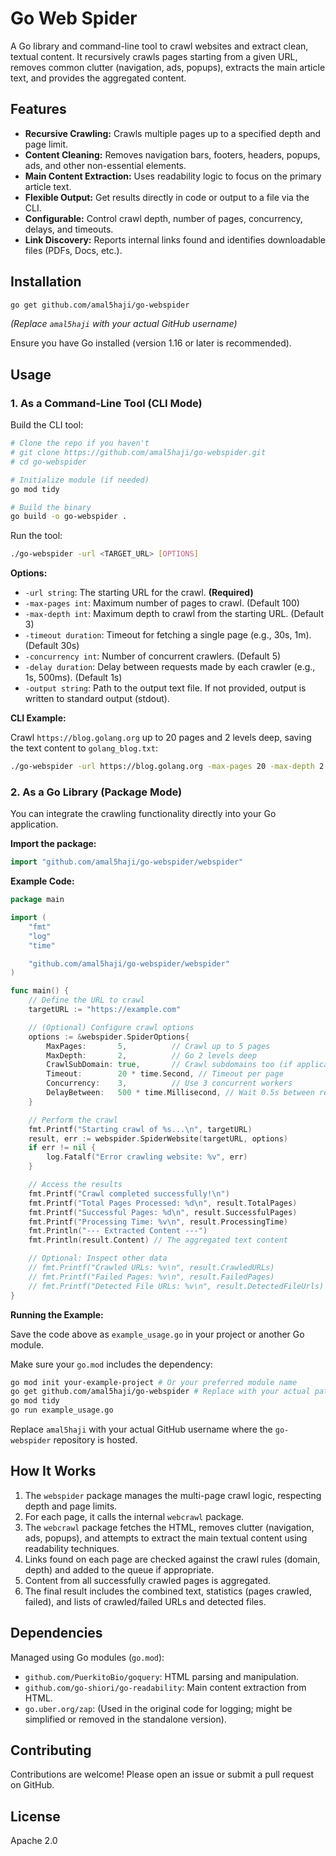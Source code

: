 # Go Web Spider

A Go library and command-line tool to crawl websites and extract clean, textual content. It recursively crawls pages starting from a given URL, removes common clutter (navigation, ads, popups), extracts the main article text, and provides the aggregated content.

## Features

*   **Recursive Crawling:** Crawls multiple pages up to a specified depth and page limit.
*   **Content Cleaning:** Removes navigation bars, footers, headers, popups, ads, and other non-essential elements.
*   **Main Content Extraction:** Uses readability logic to focus on the primary article text.
*   **Flexible Output:** Get results directly in code or output to a file via the CLI.
*   **Configurable:** Control crawl depth, number of pages, concurrency, delays, and timeouts.
*   **Link Discovery:** Reports internal links found and identifies downloadable files (PDFs, Docs, etc.).

## Installation

```bash
go get github.com/amal5haji/go-webspider
```
*(Replace `amal5haji` with your actual GitHub username)*

Ensure you have Go installed (version 1.16 or later is recommended).

## Usage

### 1. As a Command-Line Tool (CLI Mode)

Build the CLI tool:

```bash
# Clone the repo if you haven't
# git clone https://github.com/amal5haji/go-webspider.git
# cd go-webspider

# Initialize module (if needed)
go mod tidy

# Build the binary
go build -o go-webspider .
```

Run the tool:

```bash
./go-webspider -url <TARGET_URL> [OPTIONS]
```

**Options:**

*   `-url string`: The starting URL for the crawl. **(Required)**
*   `-max-pages int`: Maximum number of pages to crawl. (Default 100)
*   `-max-depth int`: Maximum depth to crawl from the starting URL. (Default 3)
*   `-timeout duration`: Timeout for fetching a single page (e.g., 30s, 1m). (Default 30s)
*   `-concurrency int`: Number of concurrent crawlers. (Default 5)
*   `-delay duration`: Delay between requests made by each crawler (e.g., 1s, 500ms). (Default 1s)
*   `-output string`: Path to the output text file. If not provided, output is written to standard output (stdout).

**CLI Example:**

Crawl `https://blog.golang.org` up to 20 pages and 2 levels deep, saving the text content to `golang_blog.txt`:

```bash
./go-webspider -url https://blog.golang.org -max-pages 20 -max-depth 2 -output golang_blog.txt
```

### 2. As a Go Library (Package Mode)

You can integrate the crawling functionality directly into your Go application.

**Import the package:**

```go
import "github.com/amal5haji/go-webspider/webspider"
```

**Example Code:**

```go
package main

import (
	"fmt"
	"log"
	"time"

	"github.com/amal5haji/go-webspider/webspider" 
)

func main() {
	// Define the URL to crawl
	targetURL := "https://example.com"

	// (Optional) Configure crawl options
	options := &webspider.SpiderOptions{
		MaxPages:       5,          // Crawl up to 5 pages
		MaxDepth:       2,          // Go 2 levels deep
		CrawlSubDomain: true,       // Crawl subdomains too (if applicable)
		Timeout:        20 * time.Second, // Timeout per page
		Concurrency:    3,          // Use 3 concurrent workers
		DelayBetween:   500 * time.Millisecond, // Wait 0.5s between requests per worker
	}

	// Perform the crawl
	fmt.Printf("Starting crawl of %s...\n", targetURL)
	result, err := webspider.SpiderWebsite(targetURL, options)
	if err != nil {
		log.Fatalf("Error crawling website: %v", err)
	}

	// Access the results
	fmt.Printf("Crawl completed successfully!\n")
	fmt.Printf("Total Pages Processed: %d\n", result.TotalPages)
	fmt.Printf("Successful Pages: %d\n", result.SuccessfulPages)
	fmt.Printf("Processing Time: %v\n", result.ProcessingTime)
	fmt.Println("--- Extracted Content ---")
	fmt.Println(result.Content) // The aggregated text content

	// Optional: Inspect other data
	// fmt.Printf("Crawled URLs: %v\n", result.CrawledURLs)
	// fmt.Printf("Failed Pages: %v\n", result.FailedPages)
	// fmt.Printf("Detected File URLs: %v\n", result.DetectedFileUrls)
}
```

**Running the Example:**

Save the code above as `example_usage.go` in your project or another Go module.

Make sure your `go.mod` includes the dependency:

```bash
go mod init your-example-project # Or your preferred module name
go get github.com/amal5haji/go-webspider # Replace with your actual path
go mod tidy
go run example_usage.go
```

Replace `amal5haji` with your actual GitHub username where the `go-webspider` repository is hosted.

## How It Works

1.  The `webspider` package manages the multi-page crawl logic, respecting depth and page limits.
2.  For each page, it calls the internal `webcrawl` package.
3.  The `webcrawl` package fetches the HTML, removes clutter (navigation, ads, popups), and attempts to extract the main textual content using readability techniques.
4.  Links found on each page are checked against the crawl rules (domain, depth) and added to the queue if appropriate.
5.  Content from all successfully crawled pages is aggregated.
6.  The final result includes the combined text, statistics (pages crawled, failed), and lists of crawled/failed URLs and detected files.

## Dependencies

Managed using Go modules (`go.mod`):

*   `github.com/PuerkitoBio/goquery`: HTML parsing and manipulation.
*   `github.com/go-shiori/go-readability`: Main content extraction from HTML.
*   `go.uber.org/zap`: (Used in the original code for logging; might be simplified or removed in the standalone version).

## Contributing

Contributions are welcome! Please open an issue or submit a pull request on GitHub.

## License

Apache 2.0